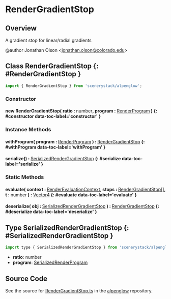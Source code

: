 # RenderGradientStop

## Overview

A gradient stop for linear/radial gradients

@author Jonathan Olson &lt;jonathan.olson@colorado.edu&gt;

## Class RenderGradientStop {: #RenderGradientStop }


```js
import { RenderGradientStop } from 'scenerystack/alpenglow';
```
### Constructor

#### new RenderGradientStop( ratio : <span style="font-weight: 400;"><span style="color: hsla(calc(var(--md-hue) + 180deg),80%,40%,1);">number</span></span>, program : <span style="font-weight: 400;">[RenderProgram](../alpenglow/RenderProgram.md)</span> ) {: #constructor data-toc-label='constructor' }

### Instance Methods

#### withProgram( program : <span style="font-weight: 400;">[RenderProgram](../alpenglow/RenderProgram.md)</span> ) : <span style="font-weight: 400;">[RenderGradientStop](../alpenglow/RenderGradientStop.md)</span> {: #withProgram data-toc-label='withProgram' }

#### serialize() : <span style="font-weight: 400;">[SerializedRenderGradientStop](../alpenglow/RenderGradientStop.md#SerializedRenderGradientStop)</span> {: #serialize data-toc-label='serialize' }

### Static Methods

#### evaluate( context : <span style="font-weight: 400;">[RenderEvaluationContext](../alpenglow/RenderEvaluationContext.md)</span>, stops : <span style="font-weight: 400;">[RenderGradientStop](../alpenglow/RenderGradientStop.md)[]</span>, t : <span style="font-weight: 400;"><span style="color: hsla(calc(var(--md-hue) + 180deg),80%,40%,1);">number</span></span> ) : <span style="font-weight: 400;">[Vector4](../dot/Vector4.md)</span> {: #evaluate data-toc-label='evaluate' }

#### deserialize( obj : <span style="font-weight: 400;">[SerializedRenderGradientStop](../alpenglow/RenderGradientStop.md#SerializedRenderGradientStop)</span> ) : <span style="font-weight: 400;">[RenderGradientStop](../alpenglow/RenderGradientStop.md)</span> {: #deserialize data-toc-label='deserialize' }



## Type SerializedRenderGradientStop {: #SerializedRenderGradientStop }


```js
import type { SerializedRenderGradientStop } from 'scenerystack/alpenglow';
```


- **ratio**: <span style="color: hsla(calc(var(--md-hue) + 180deg),80%,40%,1);">number</span>
- **program**: [SerializedRenderProgram](../alpenglow/RenderProgram.md#SerializedRenderProgram)




## Source Code

See the source for [RenderGradientStop.ts](https://github.com/phetsims/alpenglow/blob/main/js/render-program/RenderGradientStop.ts) in the [alpenglow](https://github.com/phetsims/alpenglow) repository.

